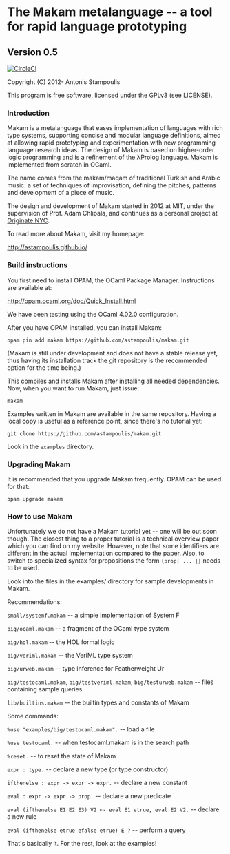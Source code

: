 # The Makam metalanguage -- a tool for rapid language prototyping
## Version 0.5

[![CircleCI](https://circleci.com/gh/astampoulis/makam.svg?style=svg)](https://circleci.com/gh/astampoulis/makam)

Copyright (C) 2012- Antonis Stampoulis

This program is free software, licensed under the GPLv3 (see LICENSE).

### Introduction

Makam is a metalanguage that eases implementation of languages with rich type systems, supporting
concise and modular language definitions, aimed at allowing rapid prototyping and experimentation
with new programming language research ideas. The design of Makam is based on higher-order logic
programming and is a refinement of the λProlog language. Makam is implemented from scratch in OCaml.

The name comes from the makam/maqam of traditional Turkish and Arabic music: a set of
techniques of improvisation, defining the pitches, patterns and development of a piece of music.

The design and development of Makam started in 2012 at MIT, under the supervision of Prof. Adam
Chlipala, and continues as a personal project at [Originate NYC](http://www.originate.com/).

To read more about Makam, visit my homepage:

<http://astampoulis.github.io/>


### Build instructions

You first need to install OPAM, the OCaml Package Manager. Instructions are available at:

<http://opam.ocaml.org/doc/Quick_Install.html>

We have been testing using the OCaml 4.02.0 configuration.

After you have OPAM installed, you can install Makam:

    opam pin add makam https://github.com/astampoulis/makam.git

(Makam is still under development and does not have a stable release yet, thus having its
installation track the git repository is the recommended option for the time being.)

This compiles and installs Makam after installing all needed dependencies.
Now, when you want to run Makam, just issue:

    makam

Examples written in Makam are available in the same repository. Having a local copy
is useful as a reference point, since there's no tutorial yet:

    git clone https://github.com/astampoulis/makam.git

Look in the `examples` directory.

### Upgrading Makam

It is recommended that you upgrade Makam frequently. OPAM can be used for that:

    opam upgrade makam

### How to use Makam

Unfortunately we do not have a Makam tutorial yet -- one will be out soon though.
The closest thing to a proper tutorial is a technical overview paper which you can
find on my website. However, note that some identifiers are different in the
actual implementation compared to the paper. Also, to switch to specialized syntax
for propositions the form `{prop| ... |}` needs to be used.

Look into the files in the examples/ directory for sample developments in Makam.

Recommendations:

`small/systemf.makam`  -- a simple implementation of System F

`big/ocaml.makam`      -- a fragment of the OCaml type system

`big/hol.makam`        -- the HOL formal logic

`big/veriml.makam`     -- the VeriML type system

`big/urweb.makam`      -- type inference for Featherweight Ur

`big/testocaml.makam`,
`big/testveriml.makam`,
`big/testurweb.makam`  -- files containing sample queries

`lib/builtins.makam`   -- the builtin types and constants of Makam


Some commands:

`%use "examples/big/testocaml.makam".`       -- load a file

`%use testocaml.`                            -- when testocaml.makam is in the search path

`%reset.`                                    -- to reset the state of Makam

`expr : type.`                               -- declare a new type (or type constructor)

`ifthenelse : expr -> expr -> expr.`         -- declare a new constant

`eval : expr -> expr -> prop.`               -- declare a new predicate

`eval (ifthenelse E1 E2 E3) V2 <- eval E1 etrue, eval E2 V2.` -- declare a new rule

`eval (ifthenelse etrue efalse etrue) E ?` -- perform a query


That's basically it. For the rest, look at the examples!
